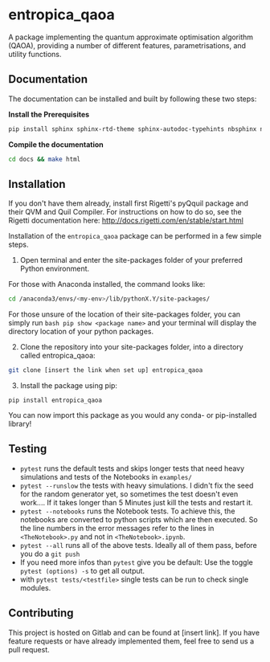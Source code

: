 # entropica_qaoa
A package implementing the quantum approximate optimisation algorithm (QAOA), providing a number of different features, parametrisations, and utility functions. 

## Documentation
The documentation can be installed and built by following these two steps:

**Install the Prerequisites**
```bash
pip install sphinx sphinx-rtd-theme sphinx-autodoc-typehints nbsphinx nbconvert
```
**Compile the documentation**
```bash
cd docs && make html
```

## Installation
If you don't have them already, install first Rigetti's pyQquil package and their QVM and Quil Compiler. For instructions on how to do so, see the Rigetti documentation here: http://docs.rigetti.com/en/stable/start.html

Installation of the `entropica_qaoa` package can be performed in a few simple steps.

1. Open terminal and enter the site-packages folder of your preferred Python environment.

For those with Anaconda installed, the command looks like:
```bash
cd /anaconda3/envs/<my-env>/lib/pythonX.Y/site-packages/
```
For those unsure of the location of their site-packages folder, you can simply run ```bash pip show <package name>``` and your terminal will display the directory location of your python packages.

2. Clone the repository into your site-packages folder, into a directory called entropica_qaoa:

```bash
git clone [insert the link when set up] entropica_qaoa
```
3. Install the package using pip:

```
pip install entropica_qaoa
```

You can now import this package as you would any conda- or pip-installed library!

## Testing
 - `pytest` runs the default tests and skips longer tests that need heavy simulations and tests of the Notebooks in `examples/`
 - `pytest --runslow` the tests with heavy simulations. I didn't fix the seed for the random generator yet, so sometimes the test doesn't even work.... If it takes longer than 5 Minutes just kill the tests and restart it.
 - `pytest --notebooks` runs the Notebook tests. To achieve this, the notebooks are converted to python scripts which are then executed. So the line numbers in the error messages refer to the lines in `<TheNotebook>.py` and not in `<TheNotebook>.ipynb`.
 - `pytest --all` runs all of the above tests. Ideally all of them pass, before you do a `git push`
 - If you need more infos than `pytest` give you be default: Use the toggle `pytest (options) -s` to get all output.
 - with `pytest tests/<testfile>` single tests can be run to check single modules.

## Contributing
This project is hosted on Gitlab and can be found at [insert link]. If you have feature requests or have already implemented them, feel free to send us a pull request. 
